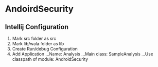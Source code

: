 # AndoirdSecurity

## Intellij Configuration

1. Mark src folder as src
2. Mark lib/wala folder as lib
3. Create Run/debug Configuration
4. Add Application
...Name: Analysis
...Main class: SampleAnalysis
...Use classpath of module: AndroidSecurity
